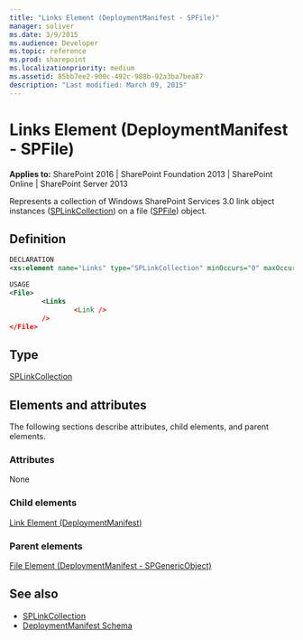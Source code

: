 ```yaml
---
title: "Links Element (DeploymentManifest - SPFile)"
manager: soliver
ms.date: 3/9/2015
ms.audience: Developer
ms.topic: reference
ms.prod: sharepoint
ms.localizationpriority: medium
ms.assetid: 85bb7ee2-900c-492c-988b-92a3ba7bea87
description: "Last modified: March 09, 2015"
---
```


# Links Element (DeploymentManifest - SPFile)

**Applies to:** SharePoint 2016 | SharePoint Foundation 2013 | SharePoint Online | SharePoint Server 2013 
  
Represents a collection of Windows SharePoint Services 3.0 link object instances ([SPLinkCollection](https://msdn.microsoft.com/library/Microsoft.SharePoint.SPLinkCollection.aspx)) on a file ([SPFile](https://msdn.microsoft.com/library/Microsoft.SharePoint.SPFile.aspx)) object. 

## Definition

```XML
DECLARATION
<xs:element name="Links" type="SPLinkCollection" minOccurs="0" maxOccurs="1" />

USAGE
<File>
        <Links 
                <Link />
        />
</File>

```

## Type

[SPLinkCollection](https://msdn.microsoft.com/library/Microsoft.SharePoint.SPLinkCollection.aspx)
  
## Elements and attributes

The following sections describe attributes, child elements, and parent elements.

### Attributes

None
   
### Child elements

[Link Element (DeploymentManifest)](link-element-deploymentmanifest.md)
   
### Parent elements

[File Element (DeploymentManifest - SPGenericObject)](file-element-deploymentmanifestspgenericobject.md)
   
## See also

- [SPLinkCollection](https://msdn.microsoft.com/library/Microsoft.SharePoint.SPLinkCollection.aspx)
- [DeploymentManifest Schema](deploymentmanifest-schema.md)

